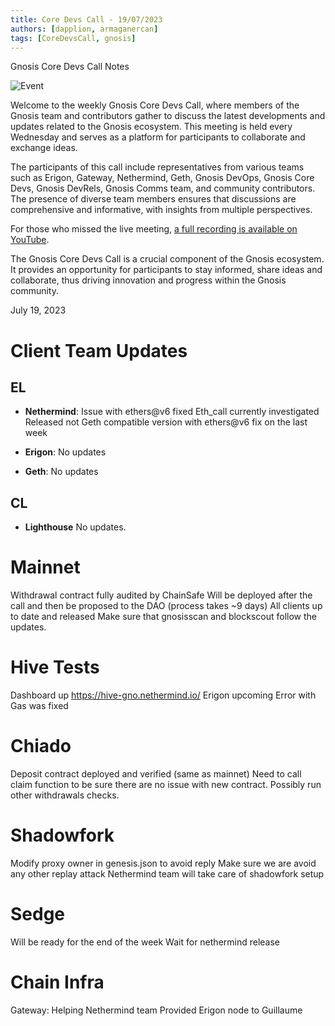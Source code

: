 ```yaml
---
title: Core Devs Call - 19/07/2023
authors: [dapplion, armaganercan]
tags: [CoreDevsCall, gnosis]
---
```


Gnosis Core Devs Call Notes

![Event](https://github.com/gnosischain/documentation-1/assets/75987728/60687c52-b819-410b-b91d-50da771fc6d6)

Welcome to the weekly Gnosis Core Devs Call, where members of the Gnosis team and contributors gather to discuss the latest developments and updates related to the Gnosis ecosystem. This meeting is held every Wednesday and serves as a platform for participants to collaborate and exchange ideas.

The participants of this call include representatives from various teams such as Erigon, Gateway, Nethermind, Geth, Gnosis DevOps, Gnosis Core Devs, Gnosis DevRels, Gnosis Comms team, and community contributors. The presence of diverse team members ensures that discussions are comprehensive and informative, with insights from multiple perspectives.

For those who missed the live meeting, [a full recording is available on YouTube](https://www.youtube.com/watch?v=3WhPnFLQdyo).

The Gnosis Core Devs Call is a crucial component of the Gnosis ecosystem. It provides an opportunity for participants to stay informed, share ideas and collaborate, thus driving innovation and progress within the Gnosis community.

July 19, 2023

# Client Team Updates

## EL

- **Nethermind**: Issue with ethers@v6 fixed
  Eth_call currently investigated
  Released not Geth compatible version with ethers@v6 fix on the last week

- **Erigon**: No updates

- **Geth**: No updates

## CL

- **Lighthouse** No updates.

# Mainnet

Withdrawal contract fully audited by ChainSafe
Will be deployed after the call and then be proposed to the DAO (process takes ~9 days)
All clients up to date and released
Make sure that gnosisscan and blockscout follow the updates.

# Hive Tests

Dashboard up https://hive-gno.nethermind.io/
Erigon upcoming
Error with Gas was fixed

# Chiado

Deposit contract deployed and verified (same as mainnet)
Need to call claim function to be sure there are no issue with new contract. Possibly run other withdrawals checks.

# Shadowfork

Modify proxy owner in genesis.json to avoid reply
Make sure we are avoid any other replay attack
Nethermind team will take care of shadowfork setup

# Sedge

Will be ready for the end of the week
Wait for nethermind release

# Chain Infra

Gateway: Helping Nethermind team
Provided Erigon node to Guillaume
